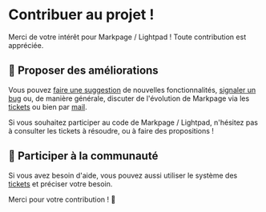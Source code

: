# Contribuer au projet !

Merci de votre intérêt pour Markpage / Lightpad ! Toute contribution est appréciée.

## 🚀 Proposer des améliorations

Vous pouvez [faire une suggestion](https://forge.apps.education.fr/markpage/markpage.forge.apps.education.fr/-/issues/new?issuable_template=suggestion) de nouvelles fonctionnalités, [signaler un bug](https://forge.apps.education.fr/markpage/markpage.forge.apps.education.fr/-/issues/new?issuable_template=bug) ou, de manière générale, discuter de l'évolution de Markpage via les [tickets](https://forge.apps.education.fr/markpage/markpage.forge.apps.education.fr/-/issues/new) ou bien par [mail](forge-apps+guichet+markpage-markpage-forge-apps-education-fr-1073-issue-@phm.education.gouv.fr).

Si vous souhaitez participer au code de Markpage / Lightpad, n'hésitez pas à consulter les tickets à résoudre, ou à faire des propositions !

## 👫 Participer à la communauté

Si vous avez besoin d'aide, vous pouvez aussi utiliser le système des [tickets](https://forge.apps.education.fr/markpage/markpage.forge.apps.education.fr/-/issues/new?issuable_template=help) et préciser votre besoin.

Merci pour votre contribution ! 🎉